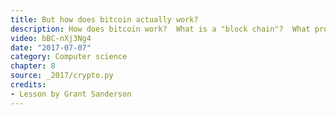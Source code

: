 ```yaml
---
title: But how does bitcoin actually work?
description: How does bitcoin work?  What is a "block chain"?  What problem is this system trying to solve, and how does it use the tools of cryptography to do so?
video: bBC-nXj3Ng4
date: "2017-07-07"
category: Computer science
chapter: 8
source: _2017/crypto.py
credits:
- Lesson by Grant Sanderson
---
```

